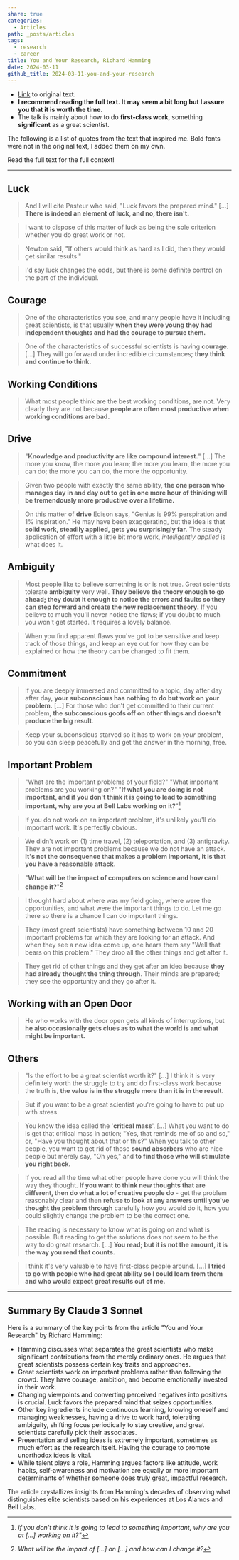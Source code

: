 ```yaml
---
share: true
categories:
  - Articles
path: _posts/articles
tags:
  - research
  - career
title: You and Your Research, Richard Hamming
date: 2024-03-11
github_title: 2024-03-11-you-and-your-research
---
```


- [Link](https://www.cs.virginia.edu/~robins/YouAndYourResearch.html) to original text.
- **I recommend reading the full text. It may seem a bit long but I assure you that it is worth the time.**
- The talk is mainly about how to do **first-class work**, something **significant** as a great scientist.

The following is a list of quotes from the text that inspired me. Bold fonts were not in the original text, I added them on my own.

Read the full text for the full context!

---

## Luck

> And I will cite Pasteur who said, "Luck favors the prepared mind." \[...\]
> **There is indeed an element of luck, and no, there isn't.**

> I want to dispose of this matter of luck as being the sole criterion whether you do great work or not.

> Newton said, "If others would think as hard as I did, then they would get similar results."

> I'd say luck changes the odds, but there is some definite control on the part of the individual.

## Courage

> One of the characteristics you see, and many people have it including great scientists, is that usually **when they were young they had independent thoughts and had the courage to pursue them.**

> One of the characteristics of successful scientists is having **courage**. \[...\]
> They will go forward under incredible circumstances; **they think and continue to think.**

## Working Conditions

> What most people think are the best working conditions, are not. Very clearly they are not because **people are often most productive when working conditions are bad.**

## Drive

> "**Knowledge and productivity are like compound interest.**" \[...\] The more you know, the more you learn; the more you learn, the more you can do; the more you can do, the more the opportunity.

> Given two people with exactly the same ability, **the one person who manages day in and day out to get in one more hour of thinking will be tremendously more productive over a lifetime.**

> On this matter of **drive** Edison says, "Genius is 99% perspiration and 1% inspiration." He may have been exaggerating, but the idea is that **solid work, steadily applied, gets you surprisingly far**. The steady application of effort with a little bit more work, *intelligently applied* is what does it.

## Ambiguity

> Most people like to believe something is or is not true. Great scientists tolerate **ambiguity** very well. **They believe the theory enough to go ahead; they doubt it enough to notice the errors and faults so they can step forward and create the new replacement theory.** If you believe to much you'll never notice the flaws; if you doubt to much you won't get started. It requires a lovely balance.

> When you find apparent flaws you've got to be sensitive and keep track of those things, and keep an eye out for how they can be explained or how the theory can be changed to fit them.

## Commitment

> If you are deeply immersed and committed to a topic, day after day after day, **your subconscious has nothing to do but work on your problem.** \[...\] For those who don't get committed to their current problem, **the subconscious goofs off on other things and doesn't produce the big result**.

> Keep your subconscious starved so it has to work on *your* problem, so you can sleep peacefully and get the answer in the morning, free.

## Important Problem

> "What are the important problems of your field?"
> "What important problems are you working on?"
> "**If what you are doing is not important, and if you don't think it is going to lead to something important, why are you at Bell Labs working on it?**"[^1]

> If you do not work on an important problem, it's unlikely you'll do important work. It's perfectly obvious.

> We didn't work on (1) time travel, (2) teleportation, and (3) antigravity. They are not important problems because we do not have an attack. **It's not the consequence that makes a problem important, it is that you have a reasonable attack.**

> "**What will be the impact of computers on science and how can I change it?**"[^2]

> I thought hard about where was my field going, where were the opportunities, and what were the important things to do. Let me go there so there is a chance I can do important things.

> They (most great scientists) have something between 10 and 20 important problems for which they are looking for an attack. And when they see a new idea come up, one hears them say "Well that bears on this problem." They drop all the other things and get after it.

> They get rid of other things and they get after an idea because **they had already thought the thing through**. Their minds are prepared; they see the opportunity and they go after it.

## Working with an Open Door

> He who works with the door open gets all kinds of interruptions, but **he also occasionally gets clues as to what the world is and what might be important.**

## Others

> "Is the effort to be a great scientist worth it?" \[...\] I think it is very definitely worth the struggle to try and do first-class work because the truth is, **the value is in the struggle more than it is in the result**.

> But if you want to be a great scientist you're going to have to put up with stress.

> You know the idea called the '**critical mass**'. \[...\] What you want to do is get that critical mass in action; "Yes, that reminds me of so and so," or, "Have you thought about that or this?" When you talk to other people, you want to get rid of those **sound absorbers** who are nice people but merely say, "Oh yes," and **to find those who will stimulate you right back.**

> If you read all the time what other people have done you will think the way they thought. **If you want to think new thoughts that are different, then do what a lot of creative people do** - get the problem reasonably clear and then **refuse to look at any answers until you've thought the problem through** carefully how you would do it, how you could slightly change the problem to be the correct one.

> The reading is necessary to know what is going on and what is possible. But reading to get the solutions does not seem to be the way to do great research. \[...\] **You read; but it is not the amount, it is the way you read that counts.**

> I think it's very valuable to have first-class people around. \[...\] **I tried to go with people who had great ability so I could learn from them and who would expect great results out of me.**

---

## Summary By Claude 3 Sonnet

Here is a summary of the key points from the article "You and Your Research" by Richard Hamming:

- Hamming discusses what separates the great scientists who make significant contributions from the merely ordinary ones. He argues that great scientists possess certain key traits and approaches.
- Great scientists work on important problems rather than following the crowd. They have courage, ambition, and become emotionally invested in their work.
- Changing viewpoints and converting perceived negatives into positives is crucial. Luck favors the prepared mind that seizes opportunities.
- Other key ingredients include continuous learning, knowing oneself and managing weaknesses, having a drive to work hard, tolerating ambiguity, shifting focus periodically to stay creative, and great scientists carefully pick their associates.
- Presentation and selling ideas is extremely important, sometimes as much effort as the research itself. Having the courage to promote unorthodox ideas is vital.
- While talent plays a role, Hamming argues factors like attitude, work habits, self-awareness and motivation are equally or more important determinants of whether someone does truly great, impactful research.

The article crystallizes insights from Hamming's decades of observing what distinguishes elite scientists based on his experiences at Los Alamos and Bell Labs.

[^1]: *if you don't think it is going to lead to something important, why are you at \[...\] working on it?"*
[^2]: *What will be the impact of \[...\] on \[...\] and how can I change it?*
